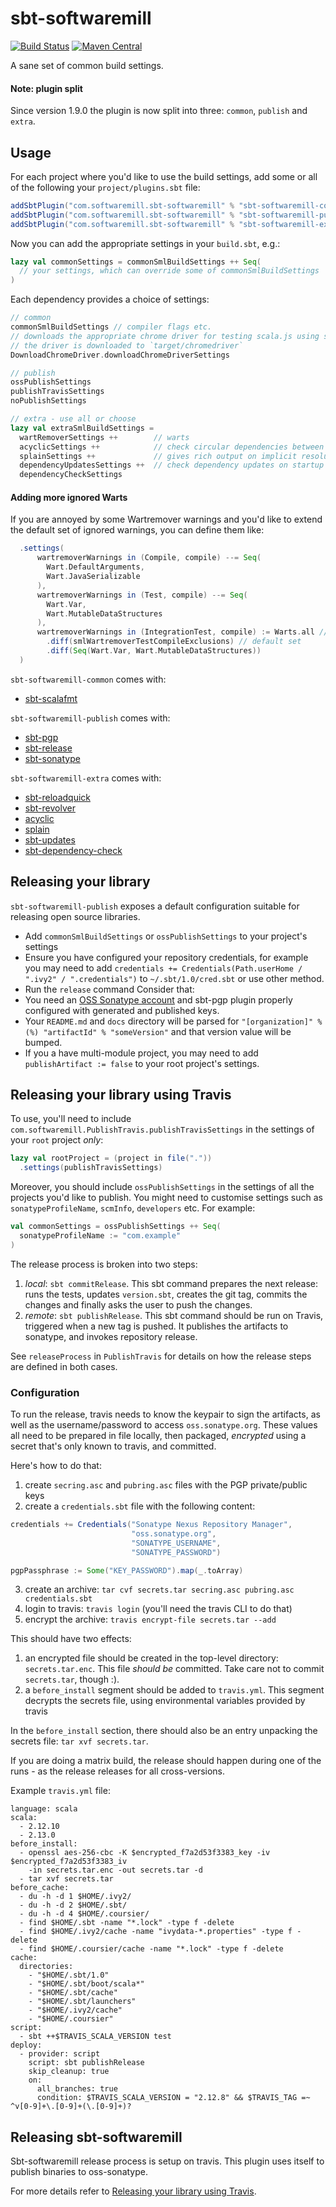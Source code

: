 # sbt-softwaremill
[![Build Status](https://travis-ci.org/softwaremill/sbt-softwaremill.svg?branch=master)](https://travis-ci.org/softwaremill/sbt-softwaremill)
[![Maven Central](https://maven-badges.herokuapp.com/maven-central/com.softwaremill.sbt-softwaremill/sbt-softwaremill-common/badge.svg)](https://maven-badges.herokuapp.com/maven-central/com.softwaremill.sbt-softwaremill/sbt-softwaremill-common)  

A sane set of common build settings.

#### Note: plugin split

Since version 1.9.0 the plugin is now split into three: `common`, `publish` and `extra`.

## Usage

For each project where you'd like to use the build settings, add some or all of the following your `project/plugins.sbt`
file:

````scala
addSbtPlugin("com.softwaremill.sbt-softwaremill" % "sbt-softwaremill-common" % "2.0.0-M5")
addSbtPlugin("com.softwaremill.sbt-softwaremill" % "sbt-softwaremill-publish" % "2.0.0-M5")
addSbtPlugin("com.softwaremill.sbt-softwaremill" % "sbt-softwaremill-extra" % "2.0.0-M5")
````

Now you can add the appropriate settings in your `build.sbt`, e.g.:

````scala
lazy val commonSettings = commonSmlBuildSettings ++ Seq(
  // your settings, which can override some of commonSmlBuildSettings
) 
````

Each dependency provides a choice of settings:

````scala
// common
commonSmlBuildSettings // compiler flags etc.
// downloads the appropriate chrome driver for testing scala.js using scalajs-env-selenium
// the driver is downloaded to `target/chromedriver`
DownloadChromeDriver.downloadChromeDriverSettings 

// publish
ossPublishSettings
publishTravisSettings
noPublishSettings

// extra - use all or choose
lazy val extraSmlBuildSettings =
  wartRemoverSettings ++        // warts
  acyclicSettings ++            // check circular dependencies between packages
  splainSettings ++             // gives rich output on implicit resolution errors
  dependencyUpdatesSettings ++  // check dependency updates on startup (max once per 12h)
  dependencyCheckSettings
````

#### Adding more ignored Warts
If you are annoyed by some Wartremover warnings and you'd like to extend the default set of ignored warnings,
you can define them like:

```scala
  .settings(
      wartremoverWarnings in (Compile, compile) --= Seq(
        Wart.DefaultArguments,
        Wart.JavaSerializable
      ),
      wartremoverWarnings in (Test, compile) --= Seq(
        Wart.Var,
        Wart.MutableDataStructures
      ),
      wartremoverWarnings in (IntegrationTest, compile) := Warts.all // custom scope
        .diff(smlWartremoverTestCompileExclusions) // default set
        .diff(Seq(Wart.Var, Wart.MutableDataStructures))
  )
```  

`sbt-softwaremill-common` comes with:
- [sbt-scalafmt](https://scalameta.org/scalafmt/docs/installation.html)

`sbt-softwaremill-publish` comes with:
- [sbt-pgp](https://github.com/sbt/sbt-pgp)
- [sbt-release](https://github.com/sbt/sbt-release)
- [sbt-sonatype](https://github.com/xerial/sbt-sonatype)

`sbt-softwaremill-extra` comes with:
- [sbt-reloadquick](https://github.com/dwijnand/sbt-reloadquick)
- [sbt-revolver](https://github.com/spray/sbt-revolver)
- [acyclic](https://github.com/lihaoyi/acyclic)
- [splain](https://github.com/tek/splain)
- [sbt-updates](https://github.com/rtimush/sbt-updates)
- [sbt-dependency-check](https://github.com/albuch/sbt-dependency-check)

## Releasing your library

`sbt-softwaremill-publish` exposes a default configuration suitable for releasing open source libraries.
- Add `commonSmlBuildSettings` or `ossPublishSettings` to your project's settings
- Ensure you have configured your repository credentials, for example you may need to add
`credentials += Credentials(Path.userHome / ".ivy2" / ".credentials")` to `~/.sbt/1.0/cred.sbt` or
use other method. 
- Run the `release` command
Consider that:
- You need an [OSS Sonatype account](https://www.scala-sbt.org/1.x/docs/Using-Sonatype.html) and sbt-pgp plugin properly configured with generated and published keys.
- Your `README.md` and `docs` directory will be parsed for `"[organization]" %(%) "artifactId" % "someVersion"` and that version value will be bumped.
- If you a have multi-module project, you may need to add `publishArtifact := false` to your root project's settings. 

## Releasing your library using Travis

To use, you'll need to include `com.softwaremill.PublishTravis.publishTravisSettings` in the settings of your 
`root` project *only*:

```scala
lazy val rootProject = (project in file("."))
  .settings(publishTravisSettings)
```  
  
Moreover, you should include `ossPublishSettings` in the settings of all the projects you'd like to publish. You might 
need to customise settings such as `sonatypeProfileName`, `scmInfo`, `developers` etc. For example:  
  
```scala
val commonSettings = ossPublishSettings ++ Seq(
  sonatypeProfileName := "com.example"
)
```

The release process is broken into two steps:

1. *local*: `sbt commitRelease`. This sbt command prepares the next release: runs the tests, updates `version.sbt`,
creates the git tag, commits the changes and finally asks the user to push the changes.
2. *remote*: `sbt publishRelease`. This sbt command should be run on Travis, triggered when a new tag is pushed. It
publishes the artifacts to sonatype, and invokes repository release.

See `releaseProcess` in `PublishTravis` for details on how the release steps are defined in both cases.

### Configuration

To run the release, travis needs to know the keypair to sign the artifacts, as well as the username/password to
access `oss.sonatype.org`. These values all need to be prepared in file locally, then packaged, *encrypted* using
a secret that's only known to travis, and committed.

Here's how to do that:

1. create `secring.asc` and `pubring.asc` files with the PGP private/public keys
2. create a `credentials.sbt` file with the following content:

```scala
credentials += Credentials("Sonatype Nexus Repository Manager",
                           "oss.sonatype.org",
                           "SONATYPE_USERNAME",
                           "SONATYPE_PASSWORD")

pgpPassphrase := Some("KEY_PASSWORD").map(_.toArray)
```

3. create an archive: `tar cvf secrets.tar secring.asc pubring.asc credentials.sbt`
4. login to travis: `travis login` (you'll need the travis CLI to do that)
5. encrypt the archive: `travis encrypt-file secrets.tar --add`

This should have two effects:

1. an encrypted file should be created in the top-level directory: `secrets.tar.enc`. This file *should be* committed.
Take care not to commit `secrets.tar`, though :).
2. a `before_install` segment should be added to `travis.yml`. This segment decrypts the secrets file, using 
environmental variables provided by travis

In the `before_install` section, there should also be an entry unpacking the secrets file: `tar xvf secrets.tar`.

If you are doing a matrix build, the release should happen during one of the runs - as the release releases for all
cross-versions.

Example `travis.yml` file:

```
language: scala
scala:
  - 2.12.10
  - 2.13.0
before_install:
  - openssl aes-256-cbc -K $encrypted_f7a2d53f3383_key -iv $encrypted_f7a2d53f3383_iv
    -in secrets.tar.enc -out secrets.tar -d
  - tar xvf secrets.tar
before_cache:
  - du -h -d 1 $HOME/.ivy2/
  - du -h -d 2 $HOME/.sbt/
  - du -h -d 4 $HOME/.coursier/
  - find $HOME/.sbt -name "*.lock" -type f -delete
  - find $HOME/.ivy2/cache -name "ivydata-*.properties" -type f -delete
  - find $HOME/.coursier/cache -name "*.lock" -type f -delete
cache:
  directories:
    - "$HOME/.sbt/1.0"
    - "$HOME/.sbt/boot/scala*"
    - "$HOME/.sbt/cache"
    - "$HOME/.sbt/launchers"
    - "$HOME/.ivy2/cache"
    - "$HOME/.coursier"
script:
  - sbt ++$TRAVIS_SCALA_VERSION test
deploy:
  - provider: script
    script: sbt publishRelease
    skip_cleanup: true
    on:
      all_branches: true
      condition: $TRAVIS_SCALA_VERSION = "2.12.8" && $TRAVIS_TAG =~ ^v[0-9]+\.[0-9]+(\.[0-9]+)?
```

## Releasing sbt-softwaremill

Sbt-softwaremill release process is setup on travis. 
This plugin uses itself to publish binaries to oss-sonatype.

For more details refer to [Releasing your library using Travis](#releasing-your-library-using-travis).
